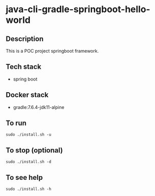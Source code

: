 # java-cli-gradle-springboot-hello-world

## Description
This is a POC project springboot framework.

## Tech stack
- spring boot

## Docker stack
- gradle:7.6.4-jdk11-alpine

## To run
`sudo ./install.sh -u`

## To stop (optional)
`sudo ./install.sh -d`

## To see help
`sudo ./install.sh -h`

